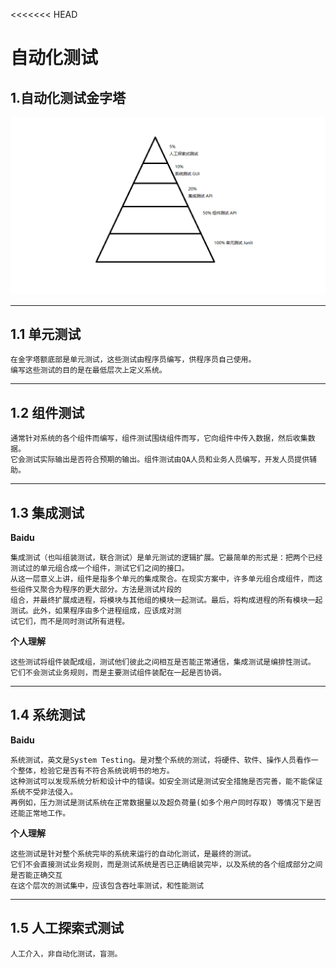 <<<<<<< HEAD
# 自动化测试

## 1.自动化测试金字塔
![](./assects/test.png)

---

## 1.1 单元测试
    在金字塔额底部是单元测试，这些测试由程序员编写，供程序员自己使用。  
    编写这些测试的目的是在最低层次上定义系统。

---
## 1.2 组件测试
    通常针对系统的各个组件而编写，组件测试围绕组件而写，它向组件中传入数据，然后收集数据。  
    它会测试实际输出是否符合预期的输出。组件测试由QA人员和业务人员编写，开发人员提供辅助。
---
## 1.3 集成测试
 **Baidu**
   
    集成测试（也叫组装测试，联合测试）是单元测试的逻辑扩展。它最简单的形式是：把两个已经测试过的单元组合成一个组件，测试它们之间的接口。  
    从这一层意义上讲，组件是指多个单元的集成聚合。在现实方案中，许多单元组合成组件，而这些组件又聚合为程序的更大部分。方法是测试片段的  
    组合，并最终扩展成进程，将模块与其他组的模块一起测试。最后，将构成进程的所有模块一起测试。此外，如果程序由多个进程组成，应该成对测  
    试它们，而不是同时测试所有进程。
**个人理解**
    
    这些测试将组件装配成组，测试他们彼此之间相互是否能正常通信，集成测试是编排性测试。  
    它们不会测试业务规则，而是主要测试组件装配在一起是否协调。

---
## 1.4 系统测试
 **Baidu**

    系统测试，英文是System Testing。是对整个系统的测试，将硬件、软件、操作人员看作一个整体，检验它是否有不符合系统说明书的地方。  
    这种测试可以发现系统分析和设计中的错误。如安全测试是测试安全措施是否完善，能不能保证系统不受非法侵入。  
    再例如，压力测试是测试系统在正常数据量以及超负荷量(如多个用户同时存取) 等情况下是否还能正常地工作。
**个人理解**

    这些测试是针对整个系统完毕的系统来运行的自动化测试，是最终的测试。
    它们不会直接测试业务规则，而是测试系统是否已正确组装完毕，以及系统的各个组成部分之间是否能正确交互
    在这个层次的测试集中，应该包含吞吐率测试，和性能测试

---
## 1.5 人工探索式测试
    人工介入，非自动化测试，盲测。
